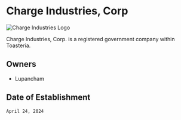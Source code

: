 # Charge Industries, Corp

![Charge Industries Logo](<Charge Industries.png>)

Charge Industries, Corp. is a registered government company within Toasteria.

## Owners

- Lupancham

## Date of Establishment

`April 24, 2024`
